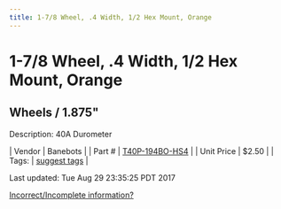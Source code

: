 ```yaml
---
title: 1-7/8 Wheel, .4 Width, 1/2 Hex Mount, Orange
---
```


# 1-7/8 Wheel, .4 Width, 1/2 Hex Mount, Orange
## Wheels / 1.875"
Description: 	40A Durometer 

| Vendor | Banebots | 
| Part # | [T40P-194BO-HS4](http://www.banebots.com/category/T40P-1875.html) | 
| Unit Price | $2.50 | 
| Tags: | [suggest tags](https://docs.google.com/forms/d/e/1FAIpQLSeWyY8v3RgOty-MyWmh9U0iivNYN_molChYyS-0U-o-kOAv_g/viewform) | 

Last updated: Tue Aug 29 23:35:25 PDT 2017

 [Incorrect/Incomplete information?](https://docs.google.com/forms/d/e/1FAIpQLSeWyY8v3RgOty-MyWmh9U0iivNYN_molChYyS-0U-o-kOAv_g/viewform)